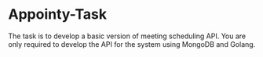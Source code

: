 # Appointy-Task

The task is to develop a basic version of meeting scheduling API. You are only required to develop the API for the system using MongoDB and Golang.
